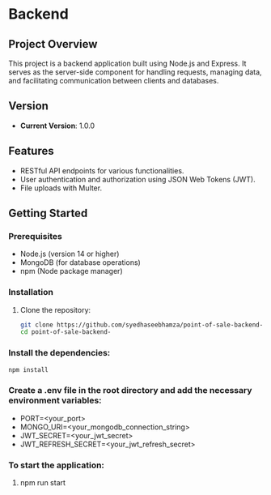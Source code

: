 # Backend

## Project Overview

This project is a backend application built using Node.js and Express. It serves as the server-side component for handling requests, managing data, and facilitating communication between clients and databases.

## Version

- **Current Version**: 1.0.0

## Features

- RESTful API endpoints for various functionalities.
- User authentication and authorization using JSON Web Tokens (JWT).
- File uploads with Multer.


## Getting Started

### Prerequisites

- Node.js (version 14 or higher)
- MongoDB (for database operations)
- npm (Node package manager)

### Installation

1. Clone the repository:

   ```bash
   git clone https://github.com/syedhaseebhamza/point-of-sale-backend-.git
   cd point-of-sale-backend-


### Install the dependencies:

```sh
npm install
```


### Create a .env file in the root directory and add the necessary environment variables:

- PORT=<your_port>
- MONGO_URI=<your_mongodb_connection_string>
- JWT_SECRET=<your_jwt_secret>
- JWT_REFRESH_SECRET=<your_jwt_refresh_secret>


### To start the application:

1. npm run start